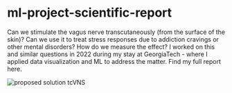 # ml-project-scientific-report
Can we stimulate the vagus nerve transcutaneously (from the surface of the skin)? Can we use it to treat stress responses due to addiction cravings or other mental disorders? How do we measure the effect?
I worked on this and similar questions in 2022 during my stay at GeorgiaTech - where I applied data visualization and ML to address the matter.
Find my full report here.

![proposed solution tcVNS](https://github.com/user-attachments/assets/9472aefb-d6d2-4931-abcf-d5af85aead08)
